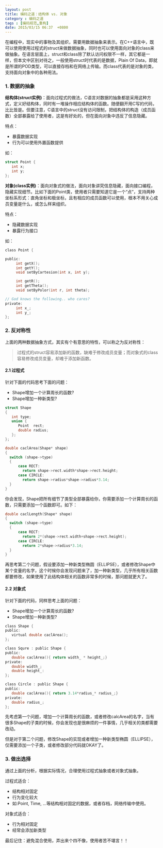 ```yaml
---
layout: post
title: 编码之道：结构体 vs. 对象
category : 编码之道 
tags : [编码规范,重构]
date: 2015/03/15 06:37  +0800
---
```


在编程中，现实中的事物及其组织，需要用数据抽象来表示。在C++语言中，既可以使用使用过程式的struct来做数据抽象，同时也可以使用面向对象的class来做抽象。在语言层面上，struct和class除了默认访问权限不一样，其它都是一样，但本文中区别对待之，一般使用struct时代表的是数据，Plain Of Data，即就是所谓的POD类型，可以直接存档和在网络上传输。而class代表的是对象的类，支持面向对象中的各种用法。

<!--more-->


### 1. 数据的抽象

**结构体(struct实例)**：面向过程式的做法，C语言对数据的抽象都是采用这种方式，定义好结构体，同时有一堆操作相应结构体的函数。随便翻开用C写的代码，比比皆是。但要注意，C语言中的struct没有访问限制，把结构体的构造（成员函数）全部暴露给了使用者，这是有好处的，但在面向对象中违反了信息隐藏。

特点：

- 暴露数据实现
- 行为可以使用外置函数提供

如：

``` c
struct Point {
   int x;
   int y;
};
```

**对象(class实例)**：面向对象式的做法，面向对象讲究信息隐藏，面向接口编程，隐藏实现细节。比如下面的Point类，使用者只需要知道它是一个“点”，支持两种坐标系形式：直角坐标和极坐标，且有相应的成员函数可以使用，根本不用关心成员变量是什么，或怎么样来组织。

特点：

- 隐藏数据实现
- 暴露行为接口

如：

``` c
class Point {

public:
     int getX();
     int getY();
     void setByCartesion(int x, int y);

     int getR();
     int getTheta();     
     void setByPolor(int r, int theta);

// God knows the following.. who cares?    
private:
     int x_; 
     int y_;
};
```


### 2. 反对称性

上面的两种数据抽象方式，其实有个有意思的特性，可以称之为反对称性：

> 过程式的struct容易添加新的函数，缺难于修改成员变量；而对象式的class容易修改成员变量，却难于添加新函数。


#### 2.1 过程式

针对下面的代码思考下面的问题：

- Shape增加一个计算周长的函数?
- Shape增加一种新类型?

``` c
struct Shape
{
   int type;
   union {
      Point  rect;
      double radius;
   };
};

double caclArea(Shape* shape)
{
  switch (shape->type)
  {
      case RECT:   
        return shape->rect.width*shape->rect.height;
      case CIRCLE: 
        return shape->radius*shape->radius*3.14;
  }
}
```

你会发现，Shape把所有细节了类型全部暴露给你，你需要添加一个计算周长的函数，只需要添加一个函数即可。如下：

``` c
double caclLength(Shape* shape)
{
  switch (shape->type)
  {
      case RECT:   
        return 2*(shape->rect.width+shape->rect.height);
      case CIRCLE: 
        return 2*shape->radius*3.14;
  }
}
```

再思考第二个问题，假设要添加一种新类型椭圆（ELLIPSE），或者修改Shape中某个变量的名字，这个时候你会发现问题来了，加一种新类型，几乎所有相关函数都要修改，如果使用了此结构体相关的函数非常多的时候，那问题就更大了。

#### 2.2 对象式

针对下面的代码，同样思考上面的问题：

- Shape增加一个计算周长的函数?
- Shape增加一种新类型?


``` c
class Shape {
public:
   virtual double caclArea();
};

class Squre : public Shape {
public:
   double caclArea(){ return width_ * height_;}
private:
   double width_;
   double height_:
};

class Circle : public Shape {
public:
   double caclArea(){ return 3.14*radius_* radius_;}
private:
   double radius_;
};
```

先考虑第一个问题，增加一个计算周长的函数，或者修改calcArea的名字，当有很多Shape的子类的时候，你会发现也是很麻烦的一件事情，几乎相关的类都需要改动。

但是对于第二个问题，修改Shape的实现或者增加一种新类型椭圆（ELLIPSE），仅需要添加一个子类，或者修改部分代码就OKAY了。


### 3. 做出选择

通过上面的分析，根据实际情况，合理使用过程式抽象或者对象式抽象。

过程式适合：

- 结构相对固定
- 行为变化较大
- 如:Point, Time, ...等结构相对固定的数据，或者存档，网络传输中使用。

对象式适合：

- 行为相对固定
- 经常会添加新类型

最后记住：避免混合使用，弄出来个四不像，使用者苦不堪言！！

